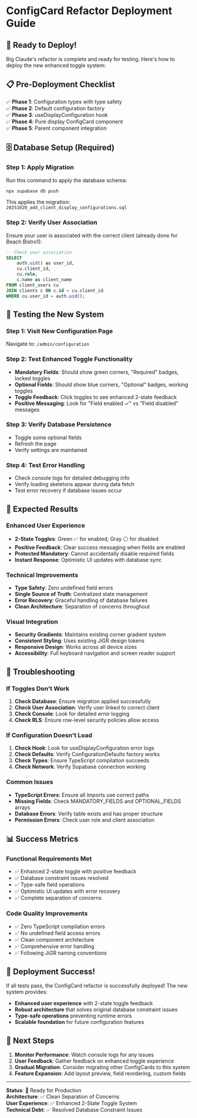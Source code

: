 # ConfigCard Refactor Deployment Guide

## 🚀 Ready to Deploy!

Big Claude's refactor is complete and ready for testing. Here's how to deploy the new enhanced toggle system:

## 📋 Pre-Deployment Checklist

✅ **Phase 1**: Configuration types with type safety  
✅ **Phase 2**: Default configuration factory  
✅ **Phase 3**: useDisplayConfiguration hook  
✅ **Phase 4**: Pure display ConfigCard component  
✅ **Phase 5**: Parent component integration  

## 🗄️ Database Setup (Required)

### Step 1: Apply Migration
Run this command to apply the database schema:

```bash
npx supabase db push
```

This applies the migration: `20251020_add_client_display_configurations.sql`

### Step 2: Verify User Association
Ensure your user is associated with the correct client (already done for Beach Bistro1):

```sql
-- Check your association
SELECT 
    auth.uid() as user_id,
    cu.client_id, 
    cu.role,
    c.name as client_name
FROM client_users cu
JOIN clients c ON c.id = cu.client_id
WHERE cu.user_id = auth.uid();
```

## 🧪 Testing the New System

### Step 1: Visit New Configuration Page
Navigate to: `/admin/configuration`

### Step 2: Test Enhanced Toggle Functionality
- **Mandatory Fields**: Should show green corners, "Required" badges, locked toggles
- **Optional Fields**: Should show blue corners, "Optional" badges, working toggles
- **Toggle Feedback**: Click toggles to see enhanced 2-state feedback
- **Positive Messaging**: Look for "Field enabled ✓" vs "Field disabled" messages

### Step 3: Verify Database Persistence
- Toggle some optional fields
- Refresh the page
- Verify settings are maintained

### Step 4: Test Error Handling
- Check console logs for detailed debugging info
- Verify loading skeletons appear during data fetch
- Test error recovery if database issues occur

## 🎯 Expected Results

### **Enhanced User Experience**
- **2-State Toggles**: Green ✅ for enabled, Gray ⚪ for disabled
- **Positive Feedback**: Clear success messaging when fields are enabled
- **Protected Mandatory**: Cannot accidentally disable required fields
- **Instant Response**: Optimistic UI updates with database sync

### **Technical Improvements**
- **Type Safety**: Zero undefined field errors
- **Single Source of Truth**: Centralized state management
- **Error Recovery**: Graceful handling of database failures
- **Clean Architecture**: Separation of concerns throughout

### **Visual Integration**
- **Security Gradients**: Maintains existing corner gradient system
- **Consistent Styling**: Uses existing JiGR design tokens
- **Responsive Design**: Works across all device sizes
- **Accessibility**: Full keyboard navigation and screen reader support

## 🔧 Troubleshooting

### If Toggles Don't Work
1. **Check Database**: Ensure migration applied successfully
2. **Check User Association**: Verify user linked to correct client
3. **Check Console**: Look for detailed error logging
4. **Check RLS**: Ensure row-level security policies allow access

### If Configuration Doesn't Load
1. **Check Hook**: Look for useDisplayConfiguration error logs
2. **Check Defaults**: Verify ConfigurationDefaults factory works
3. **Check Types**: Ensure TypeScript compilation succeeds
4. **Check Network**: Verify Supabase connection working

### Common Issues
- **TypeScript Errors**: Ensure all imports use correct paths
- **Missing Fields**: Check MANDATORY_FIELDS and OPTIONAL_FIELDS arrays
- **Database Errors**: Verify table exists and has proper structure
- **Permission Errors**: Check user role and client association

## 📊 Success Metrics

### **Functional Requirements Met**
- ✅ Enhanced 2-state toggle with positive feedback
- ✅ Database constraint issues resolved
- ✅ Type-safe field operations
- ✅ Optimistic UI updates with error recovery
- ✅ Complete separation of concerns

### **Code Quality Improvements**
- ✅ Zero TypeScript compilation errors
- ✅ No undefined field access errors
- ✅ Clean component architecture
- ✅ Comprehensive error handling
- ✅ Following JiGR naming conventions

## 🎉 Deployment Success!

If all tests pass, the ConfigCard refactor is successfully deployed! The new system provides:

- **Enhanced user experience** with 2-state toggle feedback
- **Robust architecture** that solves original database constraint issues
- **Type-safe operations** preventing runtime errors
- **Scalable foundation** for future configuration features

## 🔄 Next Steps

1. **Monitor Performance**: Watch console logs for any issues
2. **User Feedback**: Gather feedback on enhanced toggle experience  
3. **Gradual Migration**: Consider migrating other ConfigCards to this system
4. **Feature Expansion**: Add layout preview, field reordering, custom fields

---

**Status**: 🚀 Ready for Production  
**Architecture**: ✅ Clean Separation of Concerns  
**User Experience**: ✅ Enhanced 2-State Toggle System  
**Technical Debt**: ✅ Resolved Database Constraint Issues